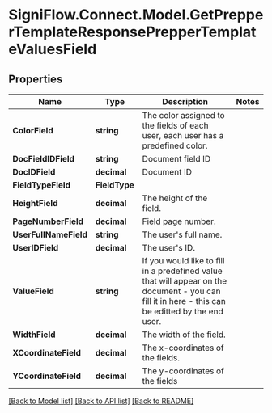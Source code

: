 # SigniFlow.Connect.Model.GetPrepperTemplateResponsePrepperTemplateValuesField

## Properties

Name | Type | Description | Notes
------------ | ------------- | ------------- | -------------
**ColorField** | **string** | The color assigned to the fields of each user, each user has a predefined color. | 
**DocFieldIDField** | **string** | Document field ID | 
**DocIDField** | **decimal** | Document ID | 
**FieldTypeField** | **FieldType** |  | 
**HeightField** | **decimal** | The height of the field. | 
**PageNumberField** | **decimal** | Field page number. | 
**UserFullNameField** | **string** | The user&#39;s full name. | 
**UserIDField** | **decimal** | The user&#39;s ID. | 
**ValueField** | **string** | If you would like to fill in a predefined value that will appear on the document - you can fill it in here - this can be editted by the end user. | 
**WidthField** | **decimal** | The width of the field. | 
**XCoordinateField** | **decimal** | The x-coordinates of the fields. | 
**YCoordinateField** | **decimal** | The y-coordinates of the fields | 

[[Back to Model list]](../README.md#documentation-for-models) [[Back to API list]](../README.md#documentation-for-api-endpoints) [[Back to README]](../README.md)

